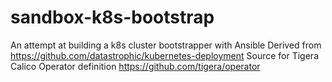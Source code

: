# sandbox-k8s-bootstrap
An attempt at building a k8s cluster bootstrapper with Ansible
Derived from https://github.com/datastrophic/kubernetes-deployment
Source for Tigera Calico Operator definition https://github.com/tigera/operator
